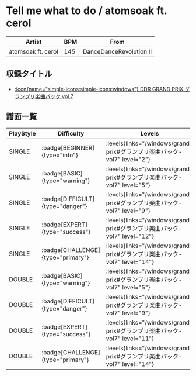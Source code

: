 # Tell me what to do / atomsoak ft. cerol

|Artist|BPM|From|
|------|---|----|
|atomsoak ft. cerol|145|DanceDanceRevolution II|

## 収録タイトル

- [:icon{name="simple-icons:simple-icons:windows"} DDR GRAND PRIX グランプリ楽曲パック vol.7](/windows/grand-prix#グランプリ楽曲パック-vol7)

## 譜面一覧

|PlayStyle|Difficulty|Levels|Notes|Movie|
|---------|----------|------|-----|-----|
|SINGLE| :badge[BEGINNER]{type="info"}| :levels{links="/windows/grand-prix#グランプリ楽曲パック-vol7" level="2"}|105/0||
|SINGLE| :badge[BASIC]{type="warning"}| :levels{links="/windows/grand-prix#グランプリ楽曲パック-vol7" level="5"}|141/1||
|SINGLE| :badge[DIFFICULT]{type="danger"}| :levels{links="/windows/grand-prix#グランプリ楽曲パック-vol7" level="9"}|242/45||
|SINGLE| :badge[EXPERT]{type="success"}| :levels{links="/windows/grand-prix#グランプリ楽曲パック-vol7" level="12"}|403/3||
|SINGLE| :badge[CHALLENGE]{type="primary"}| :levels{links="/windows/grand-prix#グランプリ楽曲パック-vol7" level="14"}|483/28||
|DOUBLE| :badge[BASIC]{type="warning"}| :levels{links="/windows/grand-prix#グランプリ楽曲パック-vol7" level="5"}|139/1||
|DOUBLE| :badge[DIFFICULT]{type="danger"}| :levels{links="/windows/grand-prix#グランプリ楽曲パック-vol7" level="9"}|263/52||
|DOUBLE| :badge[EXPERT]{type="success"}| :levels{links="/windows/grand-prix#グランプリ楽曲パック-vol7" level="11"}|399/7||
|DOUBLE| :badge[CHALLENGE]{type="primary"}| :levels{links="/windows/grand-prix#グランプリ楽曲パック-vol7" level="14"}|481/28||

